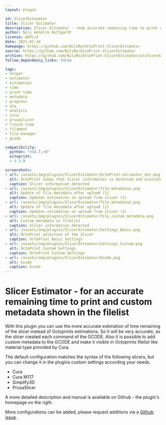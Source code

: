 ```yaml
---
layout: plugin

id: SlicerEstimator
title: Slicer Estimator
description: Slicer Estimator - read accurate remaining time to print and other custom metadata embedded in the GCODE file by the slicer
author: Nils Hendrik Rottgardt
license: AGPLv3
date: 2021-02-24
homepage: https://github.com/NilsRo/OctoPrint-SlicerEstimator
source: https://github.com/NilsRo/OctoPrint-SlicerEstimator
archive: https://github.com/NilsRo/OctoPrint-SlicerEstimator/archive/master.zip
follow_dependency_links: false

tags:
- helper
- estimator
- estimation
- time
- print time
- metadata
- progress
- eta
- analysis
- cura
- prusaslicer
- finish time
- filament
- file manager
- gcode

compatibility:
  python: ">=2.7,<4"
  octoprint:
  - 1.3.9

screenshots:
- url: /assets/img/plugins/SlicerEstimator/OctoPrint-estimator_dot.png
  alt: OctoPrint shows that Slicer information is detected and accurate
  caption: Slicer information detected
- url: /assets/img/plugins/SlicerEstimator/file_metadata1.png
  alt: Update of file metadata after upload (1)
  caption: Updates estimation on upload from slicer (1)
- url: /assets/img/plugins/SlicerEstimator/file_metadata2.png
  alt: Update of file metadata after upload (2)
  caption: Updates estimation on upload from slicer (2)
- url: /assets/img/plugins/SlicerEstimator/file_custom_metadata.png
  alt: Custom metadata in filelist
  caption: Slicer information detected
- url: /assets/img/plugins/SlicerEstimator/Settings_Basic.png
  alt: OctoPrint selection of the Slicer
  caption: OctoPrint Basic Settings
- url: /assets/img/plugins/SlicerEstimator/Settings_Custom.png
  alt: OctoPrint Custom Settings
  caption: OctoPrint Custom Settings
- url: /assets/img/plugins/SlicerEstimator/Gcode.png
  alt: Gcode
  caption: Gcode
---
```


# Slicer Estimator - for an accurate remaining time to print and custom metadata shown in the filelist
With this plugin you can use the more accurate estimation of time remaining of the slicer instead of Octoprints estimations. So it will be very accurate, as the slicer created each command of the GCODE.
Also it is possible to add custom metadata to the GCODE and make it visible in Octoprints filelist like material type provided by Cura.

The default configuration matches the syntax of the following slicers, but you can change it in the plugins custom settings according your needs.

* Cura
* Cura M117
* Simplify3D
* PrusaSlicer


A more detailed description and manual is available on Github - the plugin's homepage on the right.


More configurations can be added, please request additions via a [Github issue](https://github.com/NilsRo/OctoPrint-SlicerEstimator/issues).